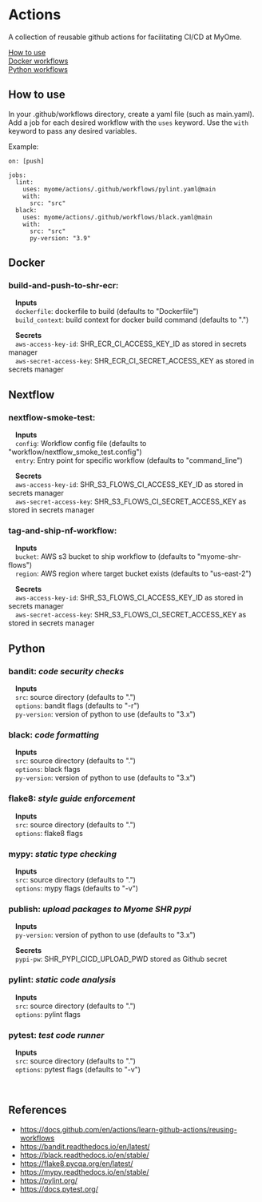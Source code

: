 # Actions
A collection of reusable github actions for facilitating CI/CD at MyOme.

[How to use](#how-to-use)  
[Docker workflows](#docker)  
[Python workflows](#python)

## How to use
In your .github/workflows directory, create a yaml file (such as main.yaml). Add a job for each desired workflow with the `uses` keyword. Use the `with` keyword to pass any desired variables.

Example:

```
on: [push]

jobs:
  lint:
    uses: myome/actions/.github/workflows/pylint.yaml@main
    with:
      src: "src"
  black:
    uses: myome/actions/.github/workflows/black.yaml@main
    with:
      src: "src"
      py-version: "3.9"
```

## Docker  

### build-and-push-to-shr-ecr:  

&emsp;**Inputs**   
&emsp;`dockerfile`: dockerfile to build (defaults to "Dockerfile")  
&emsp;`build_context`: build context for docker build command (defaults to ".")

&emsp;**Secrets**   
&emsp;`aws-access-key-id`: SHR_ECR_CI_ACCESS_KEY_ID as stored in secrets manager  
&emsp;`aws-secret-access-key`: SHR_ECR_CI_SECRET_ACCESS_KEY as stored in secrets manager  

## Nextflow  

### nextflow-smoke-test:  

&emsp;**Inputs**  
&emsp;`config`: Workflow config file (defaults to "workflow/nextflow_smoke_test.config")  
&emsp;`entry`: Entry point for specific workflow (defaults to "command_line")  

&emsp;**Secrets**   
&emsp;`aws-access-key-id`: SHR_S3_FLOWS_CI_ACCESS_KEY_ID as stored in secrets manager  
&emsp;`aws-secret-access-key`: SHR_S3_FLOWS_CI_SECRET_ACCESS_KEY as stored in secrets manager  

### tag-and-ship-nf-workflow:  

&emsp;**Inputs**  
&emsp;`bucket`: AWS s3 bucket to ship workflow to (defaults to "myome-shr-flows")  
&emsp;`region`: AWS region where target bucket exists (defaults to "us-east-2")  

&emsp;**Secrets**   
&emsp;`aws-access-key-id`: SHR_S3_FLOWS_CI_ACCESS_KEY_ID as stored in secrets manager  
&emsp;`aws-secret-access-key`: SHR_S3_FLOWS_CI_SECRET_ACCESS_KEY as stored in secrets manager  

## Python  
### bandit: *code security checks*
&emsp;**Inputs**  
&emsp;`src`: source directory (defaults to ".")  
&emsp;`options`: bandit flags (defaults to "-r")  
&emsp;`py-version`: version of python to use (defaults to "3.x")  

### black: *code formatting*
&emsp;**Inputs**  
&emsp;`src`: source directory (defaults to ".")  
&emsp;`options`: black flags  
&emsp;`py-version`: version of python to use (defaults to "3.x")  

### flake8: *style guide enforcement*  
&emsp;**Inputs**  
&emsp;`src`: source directory (defaults to ".")  
&emsp;`options`: flake8 flags  

### mypy: *static type checking*
&emsp;**Inputs**  
&emsp;`src`: source directory (defaults to ".")  
&emsp;`options`: mypy flags (defaults to "-v")  

### publish: *upload packages to Myome SHR pypi*
&emsp;**Inputs**   
&emsp;`py-version`: version of python to use (defaults to "3.x")  

&emsp;**Secrets**   
&emsp;`pypi-pw`: SHR_PYPI_CICD_UPLOAD_PWD stored as Github secret  

### pylint: *static code analysis*
&emsp;**Inputs**  
&emsp;`src`: source directory (defaults to ".")  
&emsp;`options`: pylint flags  

### pytest: *test code runner*
&emsp;**Inputs**  
&emsp;`src`: source directory (defaults to ".")  
&emsp;`options`: pytest flags (defaults to "-v")  

<br/>

## References
- https://docs.github.com/en/actions/learn-github-actions/reusing-workflows
- https://bandit.readthedocs.io/en/latest/
- https://black.readthedocs.io/en/stable/
- https://flake8.pycqa.org/en/latest/
- https://mypy.readthedocs.io/en/stable/
- https://pylint.org/
- https://docs.pytest.org/
